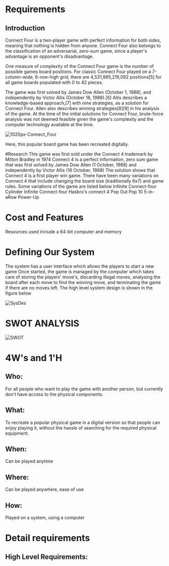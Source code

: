 # Requirements
## Introduction
Connect Four is a two-player game with perfect information for both sides, meaning that nothing is hidden from anyone. Connect Four also belongs to the classification of an adversarial, zero-sum game, since a player's advantage is an opponent's disadvantage.

One measure of complexity of the Connect Four game is the number of possible games board positions. For classic Connect Four played on a 7-column-wide, 6-row-high grid, there are 4,531,985,219,092 positions[5] for all game boards populated with 0 to 42 pieces.

The game was first solved by James Dow Allen (October 1, 1988), and independently by Victor Allis (October 16, 1988).[6] Allis describes a knowledge-based approach,[7] with nine strategies, as a solution for Connect Four. Allen also describes winning strategies[8][9] in his analysis of the game. At the time of the initial solutions for Connect Four, brute-force analysis was not deemed feasible given the game's complexity and the computer technology available at the time.

![1020px-Connect_Four](https://user-images.githubusercontent.com/101514346/161379238-06f32d5e-2f28-402a-aae6-bf65ed96def4.jpg)

Here, this popular board game has been recreated digitally.

#Research
This game was first sold under the Connect 4 trademark by Milton Bradley in 1974
Connect 4 is a perfect information, zero sum game that was first solved by James Dow Allen (1 October, 1988) and independently by Victor Allis (16 October, 1988)
The solution shows that Connect 4 is a first player win game.
There have been many variations on Connect 4 that include changing the board size (traditionally 6x7) and game rules. Some variations of the game are listed below
Infinite Connect-four
Cylinder Infinite Connect-four
Hasbro's connect 4
Pop Out
Pop 10
5-in-aRow
Power-Up

# Cost and Features
Resources used include a 64-bit computer and memory

# Defining Our System
The system has a user interface which allows the players to start a new game
Once started, the game is managed by the computer which takes care of storing the players' move's, discarding illegal moves, analysing the board after each move to find the winning move, and terminating the game if there are no moves left.
The high level system design is shown in the figure below

![SysDes](https://user-images.githubusercontent.com/101514346/161384643-cc8ceb72-5d8e-4b9d-ade2-8283c6e028a0.png)

# SWOT ANALYSIS

![SWOT](https://user-images.githubusercontent.com/101514346/161384831-caa05397-d44a-40c8-b7cd-2a3a5353fdd4.png)

# 4W's and 1'H
## Who:
For all people who want to play the game with another person, but currently don't have access to the physical components.

## What:
To recreate a popular physical game in a digital version so that people can enjoy playing it, without the hassle of searching for the required physical equipment.

## When:
Can be played anytime

## Where:
Can be played anywhere, ease of use

## How:
Played on a system, using a computer

# Detail requirements
## High Level Requirements:
